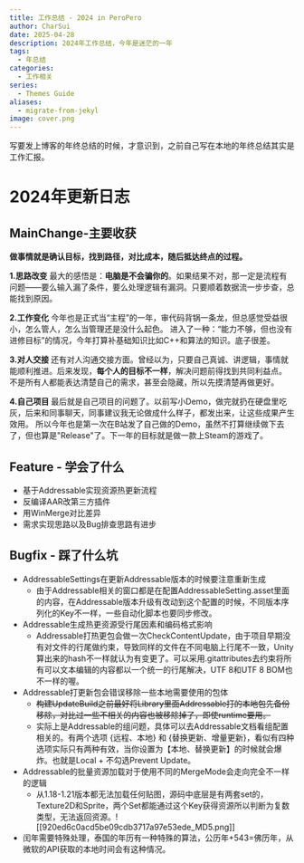 ```yaml
---
title: 工作总结 - 2024 in PeroPero
author: CharSui
date: 2025-04-28
description: 2024年工作总结，今年是迷茫的一年
tags:
  - 年总结
categories:
  - 工作相关
series:
  - Themes Guide
aliases:
  - migrate-from-jekyl
image: cover.png
---
```

写要发上博客的年终总结的时候，才意识到，之前自己写在本地的年终总结其实是工作汇报。

# 2024年更新日志

## MainChange-主要收获

**做事情就是确认目标，找到路径，对比成本，随后抵达终点的过程。**

**1.思路改变**
最大的感悟是：**电脑是不会骗你的**。如果结果不对，那一定是流程有问题——要么输入漏了条件，要么处理逻辑有漏洞。只要顺着数据流一步步查，总能找到原因。

**2.工作变化**
今年也是正式当“主程”的一年，审代码背锅一条龙，但总感觉受益很小，怎么管人，怎么当管理还是没什么起色。
进入了一种：“能力不够，但也没有进修目标”的情况，今年打算补基础知识比如C++和算法的知识。底子很差。

**3.对人交接**
还有对人沟通交接方面。曾经以为，只要自己真诚、讲逻辑，事情就能顺利推进。后来发现，**每个人的目标不一样**，解决问题前得找到共同利益点。
不是所有人都能表达清楚自己的需求，甚至会隐藏，所以先摸清楚再做更好。

**4.自己项目**
最后就是自己项目的问题了。以前写小Demo，做完就扔在硬盘里吃灰，后来和同事聊天，同事建议我无论做成什么样子，都发出来，让这些成果产生效用。
所以今年也是第一次在B站发了自己做的Demo，虽然不打算继续做下去了，但也算是"Release"了。下一年的目标就是做一款上Steam的游戏了。

## Feature - 学会了什么
- 基于Addressable实现资源热更新流程
- 反编译AAR改第三方插件
- 用WinMerge对比差异
- 需求实现思路以及Bug排查思路有进步

## Bugfix - 踩了什么坑
- AddressableSettings在更新Addressable版本的时候要注意重新生成
	- 由于Addressable相关的窗口都是在配置AddressableSetting.asset里面的内容，在Addressable版本升级有改动到这个配置的时候，不同版本序列化的Key不一样，一些自动化脚本也要同步修改。
- Addressable生成热更资源受行尾因素和编码格式影响
	- Addressable打热更包会做一次CheckContentUpdate，由于项目早期没有对文件的行尾做约束，导致同样的文件在不同电脑上行尾不一致，Unity算出来的hash不一样就认为有变更了。可以采用.gitattributes去约束将所有可以文本编辑的内容都以一个统一的行尾解决，UTF 8和UTF 8 BOM也不一样的喔。
- Addressable打更新包会错误移除一些本地需要使用的包体
	- ~~构建UpdateBuild之前最好将Library里面Addressable打的本地包先备份移除，对比过一些不相关的内容也被移除掉了，即使runtime要用。~~
	- 实际上是Addressable的组问题，具体可以去Addressable文档看组配置相关的。有两个选项 {远程、本地} 和 {替换更新、增量更新}，看似有四种选项实际只有两种有效，当你设置为【本地、替换更新】的时候就会爆炸。也就是Local + 不勾选Prevent Update。
- Addressable的批量资源加载对于使用不同的MergeMode会走向完全不一样的逻辑
	- 从1.18-1.21版本都无法加载任何贴图，源码中底层是有两套set的，Texture2D和Sprite，两个Set都能通过这个Key获得资源所以判断为复数类型，无法返回资源。![[920ed6c0acd5be09cdb3717a97e53ede_MD5.png]]
- 闰年需要特殊处理，泰国的年历有一种特殊的算法，公历年+543=佛历年，从微软的API获取的本地时间会有这种情况。